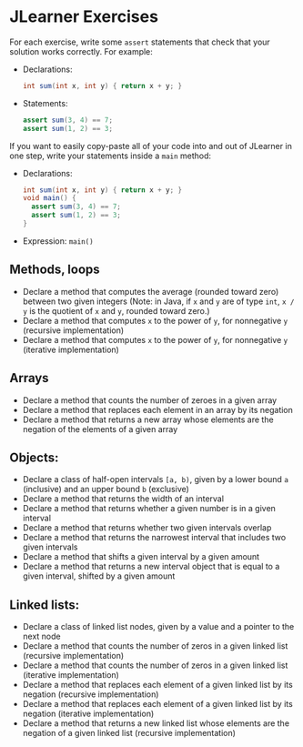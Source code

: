 # JLearner Exercises

For each exercise, write some `assert` statements that check that your solution works correctly. For example:
- Declarations:
  ```java
  int sum(int x, int y) { return x + y; }
  ```
- Statements:
  ```java
  assert sum(3, 4) == 7;
  assert sum(1, 2) == 3;
  ```

If you want to easily copy-paste all of your code into and out of JLearner in one step, write your statements inside a `main` method:
- Declarations:
  ```java
  int sum(int x, int y) { return x + y; }
  void main() {
    assert sum(3, 4) == 7;
    assert sum(1, 2) == 3;
  }
  ```
- Expression: `main()`

## Methods, loops

- Declare a method that computes the average (rounded toward zero) between two given integers (Note: in Java, if `x` and `y` are of type `int`, `x / y` is the quotient of `x` and `y`, rounded toward zero.)
- Declare a method that computes `x` to the power of `y`, for nonnegative `y` (recursive implementation)
- Declare a method that computes `x` to the power of `y`, for nonnegative `y` (iterative implementation)

## Arrays

- Declare a method that counts the number of zeroes in a given array
- Declare a method that replaces each element in an array by its negation
- Declare a method that returns a new array whose elements are the negation of the elements of a given array

## Objects:

- Declare a class of half-open intervals `[a, b)`, given by a lower bound `a` (inclusive) and an upper bound `b` (exclusive)
- Declare a method that returns the width of an interval
- Declare a method that returns whether a given number is in a given interval
- Declare a method that returns whether two given intervals overlap
- Declare a method that returns the narrowest interval that includes two given intervals
- Declare a method that shifts a given interval by a given amount
- Declare a method that returns a new interval object that is equal to a given interval, shifted by a given amount

## Linked lists:

- Declare a class of linked list nodes, given by a value and a pointer to the next node
- Declare a method that counts the number of zeros in a given linked list (recursive implementation)
- Declare a method that counts the number of zeros in a given linked list (iterative implementation)
- Declare a method that replaces each element of a given linked list by its negation (recursive implementation)
- Declare a method that replaces each element of a given linked list by its negation (iterative implementation)
- Declare a method that returns a new linked list whose elements are the negation of a given linked list (recursive implementation)
